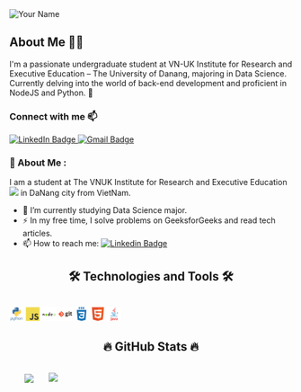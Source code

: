 <!-- Profile Image -->
<img src="https://your-image-url.jpg" alt="Your Name" width="100" height="100"/>

<!-- Introduction -->
## About Me 👨‍💻

I'm a passionate undergraduate student at VN-UK Institute for Research and Executive Education – The University of Danang, majoring in Data Science. Currently delving into the world of back-end development and proficient in NodeJS and Python. 🚀

### Connect with me 📫

<p align="left">
  <a href="https://www.linkedin.com/in/vu-dang-long-551a19207/">
    <img src="https://img.shields.io/badge/LinkedIn-blue?style=for-the-badge&logo=linkedin&logoColor=white" alt="LinkedIn Badge"/>
  </a>
  <a href="mailto:long.vu190404@vnuk.edu.vn">
    <img src="https://img.shields.io/badge/Gmail-blue?style=for-the-badge&logo=gmail&logoColor=white" alt="Gmail Badge"/>
  </a>
</p>

### :robot: About Me :

I am a student at The VNUK Institute for Research and Executive Education <img src="https://media.giphy.com/media/WUlplcMpOCEmTGBtBW/giphy.gif" width="30"> in DaNang city from VietNam.

- :telescope: I’m currently studying Data Science major.
- :zap: In my free time, I solve problems on GeeksforGeeks and read tech articles.
- :mailbox: How to reach me: [![Linkedin Badge](https://img.shields.io/badge/-LongVuDang-blue?style=flat&logo=Linkedin&logoColor=white)](https://www.linkedin.com/in/vu-dang-long-551a19207/)

<h2 align="center">🛠 Technologies and Tools 🛠</h2>
<br>
<span><img src="https://github.com/devicons/devicon/blob/master/icons/python/python-original-wordmark.svg" title="Python" alt="Python" width="25" height="25"/></span>
<span><img src="https://github.com/devicons/devicon/blob/master/icons/javascript/javascript-original.svg" title="JavaScipt" alt="JavaScipt" width="25" height="25"/></span>
<span><img src="https://github.com/devicons/devicon/blob/master/icons/nodejs/nodejs-original-wordmark.svg" title="NodeJS" alt="NodeJS" width="25" height="25"/></span>
<span><img src="https://github.com/devicons/devicon/blob/master/icons/git/git-original-wordmark.svg" title="Git" alt="Git" width="25" height="25"/></span>
<span><img src="https://github.com/devicons/devicon/blob/master/icons/css3/css3-plain-wordmark.svg" title="CSS" alt="CSS" width="25" height="25"/></span>
<span><img src="https://github.com/devicons/devicon/blob/master/icons/html5/html5-original.svg" title="HTML" alt="HTML" width="25" height="25"/></span>
<span><img src="https://github.com/devicons/devicon/blob/master/icons/java/java-original-wordmark.svg" title="Java" alt="Java" width="25" height="25"/></span>

<br>
<h2 align="center">🔥 GitHub Stats 🔥</h2>
<!-- https://github.com/anuraghazra/github-readme-stats -->
<br>
<div align=center>
  <a href="#" >
    <img width="315" align="center" src="https://github-readme-stats.vercel.app/api/top-langs/?username=longgggg1310&layout=compact&theme=vision-friendly-dark" />
  </a>
  <a href="#" >
    <img align="right" width="434" src="http://github-readme-streak-stats.herokuapp.com?user=longgggg1310&theme=dark&background=000000" />
  </a>
</div>
